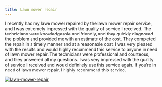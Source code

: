 ```yaml
---
title: Lawn mower repair
---
```


I recently had my lawn mower repaired by the lawn mower repair service, and I was extremely impressed with the quality of service I received. The technicians were knowledgeable and friendly, and they quickly diagnosed the problem and provided me with an estimate of the cost. They completed the repair in a timely manner and at a reasonable cost. I was very pleased with the results and would highly recommend this service to anyone in need of lawn mower repair. The technicians were professional and courteous, and they answered all my questions. I was very impressed with the quality of service I received and would definitely use this service again. If you're in need of lawn mower repair, I highly recommend this service.

[![lawn-mower-repair](<https://dabuttonfactory.com/button.png?t=CHECK+SERVICE&f=Noto+Sans-Bold&ts=26&tc=fff&hp=45&vp=20&c=11&bgt=unicolored&bgc=4bd42f>)](<https://www.bark.com/?a_aid=5d2d0e83cdc39>)